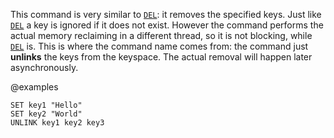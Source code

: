 This command is very similar to [`DEL`](/commands/del): it removes the specified keys.
Just like [`DEL`](/commands/del) a key is ignored if it does not exist. However the command
performs the actual memory reclaiming in a different thread, so it is not
blocking, while [`DEL`](/commands/del) is. This is where the command name comes from: the
command just **unlinks** the keys from the keyspace. The actual removal
will happen later asynchronously.

@examples

```cli
SET key1 "Hello"
SET key2 "World"
UNLINK key1 key2 key3
```

